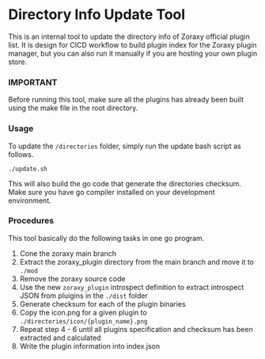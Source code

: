 # Directory Info Update Tool

This is an internal tool to update the directory info of Zoraxy official plugin list. It is design for CICD workflow to build plugin index for the Zoraxy plugin manager, but you can also run it manually if you are hosting your own plugin store.

### IMPORTANT

Before running this tool, make sure all the plugins has already been built using the make file in the root directory. 

### Usage

To update the `/directories` folder, simply run the update bash script as follows.

```
./update.sh
```

This will also build the go code that generate the directories checksum. Make sure you have go compiler installed on your development environment. 

### Procedures

 This tool basically do the following tasks in one go program.

1. Cone the zoraxy main branch
2. Extract the zoraxy_plugin directory from the main branch and move it to `./mod `
3. Remove the zoraxy source code
4. Use the new `zoraxy_plugin` introspect definition to extract introspect JSON from pluigins in the `./dist` folder
5.  Generate checksum for each of the plugin binaries
6. Copy the icon.png for a given plugin to `./directories/icon/{plugin_name}.png`
7. Repeat step 4 - 6 until all plugins specification and checksum has been extracted and calculated
8. Write the plugin information into index.json